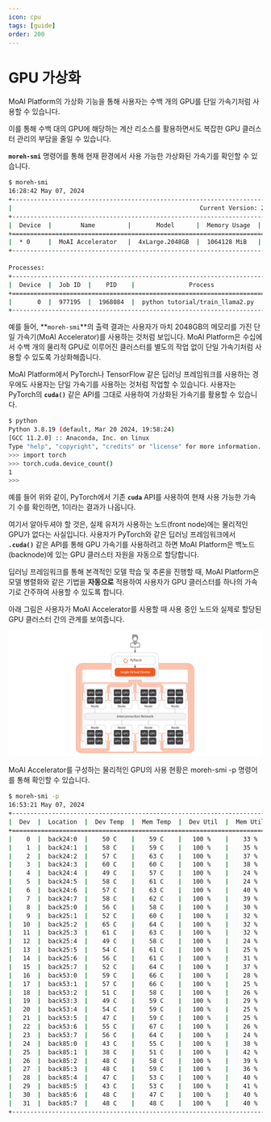 ```yaml
---
icon: cpu
tags: [guide]
order: 200
---
```



# GPU 가상화

MoAI Platform의 가상화 기능을 통해 사용자는 수백 개의 GPU를 단일 가속기처럼 사용할 수 있습니다. 

이를 통해 수백 대의 GPU에 해당하는 계산 리소스를 활용하면서도 복잡한 GPU 클러스터 관리의 부담을 줄일 수 있습니다.

**`moreh-smi`** 명령어를 통해 현재 환경에서 사용 가능한 가상화된 가속기를 확인할 수 있습니다.

```bash
$ moreh-smi
16:28:42 May 07, 2024
+-----------------------------------------------------------------------------------------------------+
|                                                    Current Version: 24.5.0  Latest Version: 24.5.0  |
+-----------------------------------------------------------------------------------------------------+
|  Device  |        Name         |       Model      |  Memory Usage  |  Total Memory  |  Utilization  |
+=====================================================================================================+
|  * 0     |  MoAI Accelerator   |  4xLarge.2048GB  |  1064128 MiB   |  2096640 MiB   |  100 %        |
+-----------------------------------------------------------------------------------------------------+

Processes:
+--------------------------------------------------------------------------------------+
|  Device  |  Job ID  |    PID    |               Process             |  Memory Usage  |
+======================================================================================+
|       0  |  977195  |  1968084  |  python tutorial/train_llama2.py  |  1064128 MiB   |
+--------------------------------------------------------------------------------------+
```

예를 들어, **`moreh-smi`**의 출력 결과는 사용자가 마치 2048GB의 메모리를 가진 단일 가속기(MoAI Accelerator)를 사용하는 것처럼 보입니다. MoAI Platform은 수십에서 수백 개의 물리적 GPU로 이루어진 클러스터를 별도의 작업 없이 단일 가속기처럼 사용할 수 있도록 가상화해줍니다.

MoAI Platform에서 PyTorch나 TensorFlow 같은 딥러닝 프레임워크를 사용하는 경우에도 사용자는 단일 가속기를 사용하는 것처럼 작업할 수 있습니다. 사용자는 PyTorch의 **`cuda()`** 같은 API를 그대로 사용하여 가상화된 가속기를 활용할 수 있습니다.

```bash
$ python
Python 3.8.19 (default, Mar 20 2024, 19:58:24) 
[GCC 11.2.0] :: Anaconda, Inc. on linux
Type "help", "copyright", "credits" or "license" for more information.
>>> import torch
>>> torch.cuda.device_count()
1
>>> 
```

예를 들어 위와 같이, PyTorch에서 기존 **`cuda`** API를 사용하여 현재 사용 가능한 가속기 수를 확인하면, 1이라는 결과가 나옵니다.

여기서 알아두셔야 할 것은, 실제 유저가 사용하는 노드(front node)에는 물리적인 GPU가 없다는 사실입니다. 사용자가 PyTorch와 같은 딥러닝 프레임워크에서 **`.cuda()`** 같은 API를 통해 GPU 가속기를 사용하려고 하면 MoAI Platform은 백노드(backnode)에 있는 GPU 클러스터 자원을 자동으로 할당합니다.

딥러닝 프레임워크를 통해 본격적인 모델 학습 및 추론을 진행할 때, MoAI Platform은 모델 병렬화와 같은 기법을 **자동으로** 적용하여 사용자가 GPU 클러스터를 하나의 가속기로 간주하여 사용할 수 있도록 합니다. 

아래 그림은 사용자가 MoAI Accelerator를 사용할 때 사용 중인 노드와 실제로 할당된 GPU 클러스터 간의 관계를 보여줍니다.

![](img_ov/v_3.png)

MoAI Accelerator를 구성하는 물리적인 GPU의 사용 현황은 moreh-smi -p 명령어를 통해 확인할 수 있습니다.


```bash
$ moreh-smi -p
16:53:21 May 07, 2024 
+--------------------------------------------------------------------------------------+
|  Dev  |  Location  |  Dev Temp  |  Mem Temp  |  Dev Util  |  Mem Util  |  Mem Usage  |
+======================================================================================+
|    0  |  back24:0  |    50 C    |    59 C    |   100 %    |    33 %    |    59 %     |
|    1  |  back24:1  |    58 C    |    59 C    |   100 %    |    35 %    |    59 %     |
|    2  |  back24:2  |    57 C    |    63 C    |   100 %    |    37 %    |    59 %     |
|    3  |  back24:3  |    60 C    |    60 C    |   100 %    |    38 %    |    59 %     |
|    4  |  back24:4  |    49 C    |    57 C    |   100 %    |    24 %    |    59 %     |
|    5  |  back24:5  |    58 C    |    61 C    |   100 %    |    24 %    |    59 %     |
|    6  |  back24:6  |    57 C    |    63 C    |   100 %    |    40 %    |    59 %     |
|    7  |  back24:7  |    58 C    |    62 C    |   100 %    |    39 %    |    59 %     |
|    8  |  back25:0  |    56 C    |    58 C    |   100 %    |    30 %    |    45 %     |
|    9  |  back25:1  |    52 C    |    60 C    |   100 %    |    32 %    |    45 %     |
|   10  |  back25:2  |    65 C    |    64 C    |   100 %    |    32 %    |    45 %     |
|   11  |  back25:3  |    61 C    |    63 C    |   100 %    |    32 %    |    45 %     |
|   12  |  back25:4  |    49 C    |    58 C    |   100 %    |    24 %    |    45 %     |
|   13  |  back25:5  |    54 C    |    61 C    |   100 %    |    25 %    |    45 %     |
|   14  |  back25:6  |    56 C    |    61 C    |   100 %    |    31 %    |    45 %     |
|   15  |  back25:7  |    52 C    |    64 C    |   100 %    |    37 %    |    45 %     |
|   16  |  back53:0  |    59 C    |    66 C    |   100 %    |    28 %    |    59 %     |
|   17  |  back53:1  |    57 C    |    66 C    |   100 %    |    25 %    |    59 %     |
|   18  |  back53:2  |    51 C    |    58 C    |   100 %    |    26 %    |    59 %     |
|   19  |  back53:3  |    49 C    |    59 C    |   100 %    |    29 %    |    59 %     |
|   20  |  back53:4  |    54 C    |    59 C    |   100 %    |    25 %    |    60 %     |
|   21  |  back53:5  |    47 C    |    59 C    |   100 %    |    25 %    |    59 %     |
|   22  |  back53:6  |    55 C    |    67 C    |   100 %    |    26 %    |    59 %     |
|   23  |  back53:7  |    56 C    |    64 C    |   100 %    |    24 %    |    59 %     |
|   24  |  back85:0  |    43 C    |    55 C    |   100 %    |    38 %    |    45 %     |
|   25  |  back85:1  |    38 C    |    51 C    |   100 %    |    42 %    |    45 %     |
|   26  |  back85:2  |    48 C    |    58 C    |   100 %    |    39 %    |    45 %     |
|   27  |  back85:3  |    48 C    |    59 C    |   100 %    |    36 %    |    45 %     |
|   28  |  back85:4  |    47 C    |    53 C    |   100 %    |    40 %    |    45 %     |
|   29  |  back85:5  |    43 C    |    53 C    |   100 %    |    41 %    |    45 %     |
|   30  |  back85:6  |    48 C    |    47 C    |   100 %    |    40 %    |    45 %     |
|   31  |  back85:7  |    48 C    |    48 C    |   100 %    |    40 %    |    45 %     |
+--------------------------------------------------------------------------------------+
```